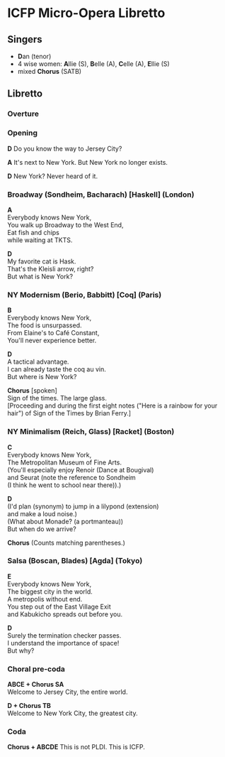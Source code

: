 # ICFP Micro-Opera Libretto

## Singers

* **D**an (tenor)
* 4 wise women: **A**llie (S), **B**elle (A), **C**elle (A), **E**llie (S)
* mixed **Chorus** (SATB)

## Libretto

### Overture

### Opening

**D** Do you know the way to Jersey City?

**A** It's next to New York. But New York no longer exists.

**D** New York? Never heard of it.

### Broadway (Sondheim, Bacharach) [Haskell] (London)

**A**\
Everybody knows New York,\
You walk up Broadway to the West End,\
Eat fish and chips\
while waiting at TKTS.

**D**\
My favorite cat is Hask.\
That's the Kleisli arrow, right?\
But what is New York?

### NY Modernism (Berio, Babbitt) [Coq] (Paris)

**B**\
Everybody knows New York,\
The food is unsurpassed.\
From Elaine's to Café Constant,\
You'll never experience better.

**D**\
A tactical advantage.\
I can already taste the coq au vin.\
But where is New York?

**Chorus** [spoken]\
Sign of the times. The large glass.\
[Proceeding and during the first eight notes ("Here is a rainbow for your hair")
of Sign of the Times by Brian Ferry.]

### NY Minimalism (Reich, Glass) [Racket] (Boston)

**C**\
Everybody knows New York,\
The Metropolitan Museum of Fine Arts.\
(You'll especially enjoy Renoir (Dance at Bougival)\
and Seurat (note the reference to Sondheim\
(I think he went to school near there)).)

**D**\
(I'd plan (synonym) to jump in a lilypond (extension)\
and make a loud noise.)\
(What about Monade? (a portmanteau))\
But when do we arrive?

**Chorus** (Counts matching parentheses.)

### Salsa (Boscan, Blades) [Agda] (Tokyo)

**E**\
Everybody knows New York,\
The biggest city in the world.\
A metropolis without end.\
You step out of the East Village Exit\
and Kabukicho spreads out before you.

**D**\
Surely the termination checker passes.\
I understand the importance of space!\
But why?

### Choral pre-coda

**ABCE + Chorus SA**\
Welcome to Jersey City, the entire world.

**D + Chorus TB**\
Welcome to New York City, the greatest city.

### Coda

**Chorus + ABCDE** This is not PLDI. This is ICFP.
